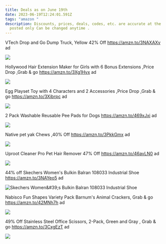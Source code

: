 ```yaml
---
title: Deals as on June 19th
date: 2023-06-19T12:24:01.591Z
tags: "amazon "
description: Discounts, prices, deals, codes, etc. are accurate at the time
  posted only Can be changed anytime .
---
```

<!--StartFragment-->

VTech Drop and Go Dump Truck, Yellow 42% Off https://amzn.to/3NAXAXv ad

![](https://m.media-amazon.com/images/I/71mla1QQhFL._AC_SL1500_.jpg)

Hollywood Hair Extension Maker for Girls with 6 Bonus Extensions ,Price Drop ,Grab & go https://amzn.to/3Xg1Hvx ad

![](https://m.media-amazon.com/images/I/81Q3OTohAXL._AC_SL1500_.jpg)

Egg Playset Toy with 4 Characters and 2 Accessories ,Price Drop ,Grab & go https://amzn.to/3Xibrpc ad

![](https://m.media-amazon.com/images/I/81ReuD58vwL._AC_SL1500_.jpg)

2 Pack Washable Reusable Pee Pads for Dogs https://amzn.to/469xJxi ad

![](https://m.media-amazon.com/images/I/31fWKvQCZ0L._AC_.jpg)

Native pet yak Chews ,40% Off https://amzn.to/3PkkGmx ad

![](https://m.media-amazon.com/images/I/71futpFzKGL._AC_SL1500_.jpg)

Uproot Cleaner Pro Pet Hair Remover 47% Off https://amzn.to/46avLN0 ad

![](https://m.media-amazon.com/images/I/71beMdU5fOL._SL1500_.jpg)

44% off Skechers Women's Bulkin Balran 108033 Industrial Shoe https://amzn.to/3NAYeo5 ad

![Skechers Women\&#39;s Bulkin Balran 108033 Industrial Shoe](https://m.media-amazon.com/images/I/715zph+NCWL._AC_UX625_.jpg)

Nabisco Fun Shapes Variety Pack Barnum's Animal Crackers, Grab & go https://amzn.to/42MNh7h ad

![](https://m.media-amazon.com/images/I/91SL7S3o2uL._SL1500_.jpg)

49% Off Stainless Steel Office Scissors, 2-Pack, Green and Gray , Grab & go https://amzn.to/3CxgEzT ad

![](https://m.media-amazon.com/images/I/71Ps6MRZPnL._AC_SL1500_.jpg)

<!--EndFragment-->